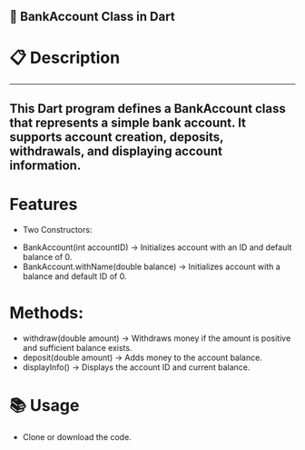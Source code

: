 ## 🏦 BankAccount Class in Dart

# 📋 Description

---

## This Dart program defines a BankAccount class that represents a simple bank account. It supports account creation, deposits, withdrawals, and displaying account information.

# Features

- Two Constructors:

* BankAccount(int accountID) → Initializes account with an ID and default balance of 0.
* BankAccount.withName(double balance) → Initializes account with a balance and default ID of 0.

# Methods:

- withdraw(double amount) → Withdraws money if the amount is positive and sufficient balance exists.
- deposit(double amount) → Adds money to the account balance.
- displayInfo() → Displays the account ID and current balance.

# 📚 Usage

- Clone or download the code.
